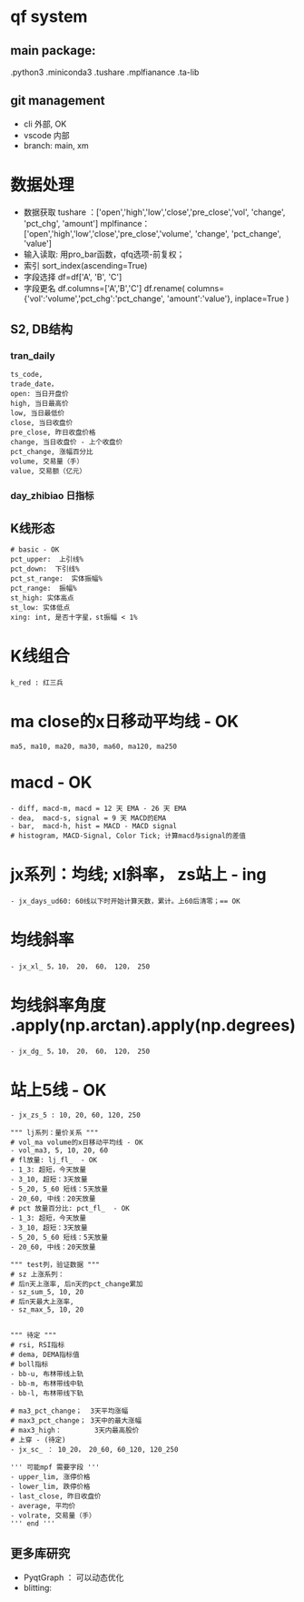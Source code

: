 # qf system

## main package:

.python3
.miniconda3
.tushare
.mplfianance
.ta-lib

## git management
- cli 外部, OK
- vscode 内部
- branch: main, xm


# 数据处理

- 数据获取
    tushare   ：['open','high','low','close','pre_close','vol',    'change', 'pct_chg',    'amount']
    mplfinance：['open','high','low','close','pre_close','volume', 'change', 'pct_change', 'value']
- 输入读取: 
    用pro_bar函数，qfq选项-前复权；
- 索引
    sort_index(ascending=True)
- 字段选择
    df=df['A', 'B', 'C']
- 字段更名
    df.columns=['A','B','C']
    df.rename( columns={'vol':'volume','pct_chg':'pct_change', 'amount':'value'}, inplace=True  )

## S2, DB结构

### tran_daily

    ts_code, 
    trade_date， 
    open: 当日开盘价 
    high, 当日最高价
    low, 当日最低价 
    close, 当日收盘价 
    pre_close, 昨日收盘价格
    change, 当日收盘价 - 上个收盘价
    pct_change, 涨幅百分比
    volume, 交易量（手） 
    value, 交易额（亿元） 

### day_zhibiao 日指标

  ## K线形态 
    # basic - OK
    pct_upper:  上引线%
    pct_down:  下引线%
    pct_st_range:  实体振幅%
    pct_range:  振幅%
    st_high: 实体高点
    st_low: 实体低点
    xing: int, 是否十字星，st振幅 < 1%
  # K线组合
    k_red : 红三兵

  # ma close的x日移动平均线 - OK
    ma5, ma10, ma20, ma30, ma60, ma120, ma250
    
  # macd - OK
    - diff, macd-m, macd = 12 天 EMA - 26 天 EMA
    - dea,  macd-s, signal = 9 天 MACD的EMA
    - bar,  macd-h, hist = MACD - MACD signal
    # histogram, MACD-Signal, Color Tick; 计算macd与signal的差值

  # jx系列：均线; xl斜率， zs站上 - ing
    - jx_days_ud60: 60线以下时开始计算天数，累计。上60后清零；== OK
   # 均线斜率
    - jx_xl_ 5，10， 20， 60， 120， 250
   # 均线斜率角度 .apply(np.arctan).apply(np.degrees)
    - jx_dg_ 5，10， 20， 60， 120， 250
   # 站上5线 - OK
    - jx_zs_5 : 10, 20, 60, 120, 250

    """ lj系列：量价关系 """
    # vol_ma volume的x日移动平均线 - OK
    - vol_ma3, 5, 10, 20, 60
    # fl放量: lj_fl_  - OK
    - 1_3: 超短，今天放量 
    - 3_10, 超短：3天放量
    - 5_20, 5_60 短线：5天放量
    - 20_60, 中线：20天放量
    # pct 放量百分比: pct_fl_  - OK
    - 1_3: 超短，今天放量 
    - 3_10, 超短：3天放量
    - 5_20, 5_60 短线：5天放量
    - 20_60, 中线：20天放量

    """ test列，验证数据 """
    # sz 上涨系列：
    # 后n天上涨率, 后n天的pct_change累加
    - sz_sum_5, 10, 20  
    # 后n天最大上涨率, 
    - sz_max_5, 10, 20  


    """ 待定 """
    # rsi, RSI指标 
    # dema, DEMA指标值
    # boll指标 
    - bb-u, 布林带线上轨 
    - bb-m, 布林带线中轨
    - bb-l, 布林带线下轨

    # ma3_pct_change；  3天平均涨幅
    # max3_pct_change； 3天中的最大涨幅
    # max3_high：        3天内最高股价
    # 上穿 - (待定)
    - jx_sc_ ： 10_20， 20_60, 60_120, 120_250

    ''' 可能mpf 需要字段 '''
    - upper_lim, 涨停价格 
    - lower_lim, 跌停价格 
    - last_close, 昨日收盘价 
    - average, 平均价 
    - volrate, 交易量（手） 
    ''' end '''


## 更多库研究

- PyqtGraph ： 可以动态优化
- blitting: 


